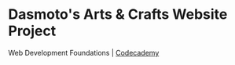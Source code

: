 # Dasmoto's Arts & Crafts Website Project

Web Development Foundations | [Codecademy](https://www.codecademy.com/profiles/fullstackhero)